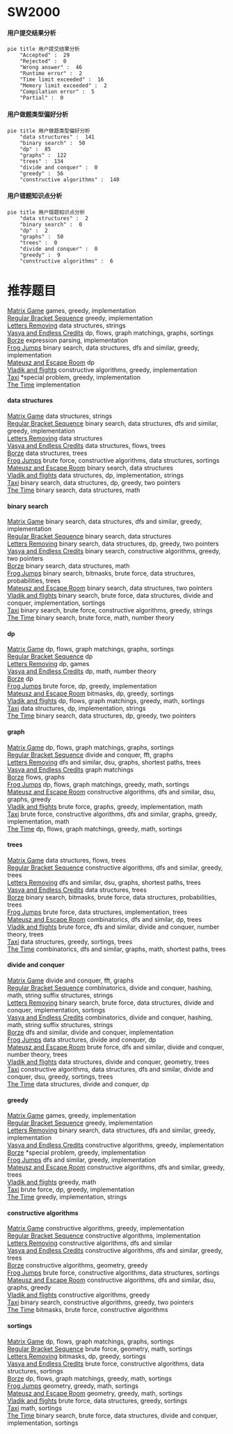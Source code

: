 # SW2000
<!-- tabs:start -->
#### **用户提交结果分析**

```mermaid
pie title 用户提交结果分析
    "Accepted" :  29
    "Rejected" :  0
    "Wrong answer" :  46
    "Runtime error" :  2
    "Time limit exceeded" :  16
    "Memory limit exceeded" :  2
    "Compilation error" :  5
    "Partial" :  0
```
#### **用户做题类型偏好分析**

```mermaid
pie title 用户做题类型偏好分析
    "data structures" :  141
    "binary search" :  50
    "dp" :  85
    "graphs" :  122
    "trees" :  134
    "divide and conquer" :  0
    "greedy" :  56
    "constructive algorithms" :  140
```
#### **用户错题知识点分析**

```mermaid
pie title 用户错题知识点分析
    "data structures" :  2
    "binary search" :  0
    "dp" :  2
    "graphs" :  50
    "trees" :  0
    "divide and conquer" :  0
    "greedy" :  9
    "constructive algorithms" :  6
```
<!-- tabs:end -->
# 推荐题目
[Matrix Game](http://codeforces.com/problemset/problem/1365/A)		games,
                        greedy,
                        implementation		  
[Regular Bracket Sequence](http://codeforces.com/problemset/problem/1132/A)		greedy,
                        implementation		  
[Letters Removing](http://codeforces.com/problemset/problem/899/F)		data structures,
                        strings		  
[Vasya and Endless Credits](http://codeforces.com/problemset/problem/1107/F)		dp,
                        flows,
                        graph matchings,
                        graphs,
                        sortings		  
[Borze](http://codeforces.com/problemset/problem/32/B)		expression parsing,
                        implementation		  
[Frog Jumps](http://codeforces.com/problemset/problem/1324/C)		binary search,
                        data structures,
                        dfs and similar,
                        greedy,
                        implementation		  
[Mateusz and Escape Room](https://codeforces.com/contest/1229/problem/F)		dp		  
[Vladik and flights](http://codeforces.com/problemset/problem/743/A)		constructive algorithms,
                        greedy,
                        implementation		  
[Taxi](http://codeforces.com/problemset/problem/158/B)		*special problem,
                        greedy,
                        implementation		  
[The Time](http://codeforces.com/problemset/problem/622/B)		implementation		  
<!-- tabs:start -->
#### **data structures**
[Matrix Game](http://codeforces.com/problemset/problem/899/F)		data structures,
                        strings		  
[Regular Bracket Sequence](http://codeforces.com/problemset/problem/1324/C)		binary search,
                        data structures,
                        dfs and similar,
                        greedy,
                        implementation		  
[Letters Removing](http://codeforces.com/problemset/problem/477/E)		data structures		  
[Vasya and Endless Credits](http://codeforces.com/problemset/problem/1023/G)		data structures,
                        flows,
                        trees		  
[Borze](http://codeforces.com/problemset/problem/1464/F)		data structures,
                        trees		  
[Frog Jumps](http://codeforces.com/problemset/problem/1513/F)		brute force,
                        constructive algorithms,
                        data structures,
                        sortings		  
[Mateusz and Escape Room](http://codeforces.com/problemset/problem/1379/F1)		binary search,
                        data structures		  
[Vladik and flights](http://codeforces.com/problemset/problem/1473/D)		data structures,
                        dp,
                        implementation,
                        strings		  
[Taxi](http://codeforces.com/problemset/problem/1492/C)		binary search,
                        data structures,
                        dp,
                        greedy,
                        two pointers		  
[The Time](http://codeforces.com/problemset/problem/1490/G)		binary search,
                        data structures,
                        math		  
#### **binary search**
[Matrix Game](http://codeforces.com/problemset/problem/1324/C)		binary search,
                        data structures,
                        dfs and similar,
                        greedy,
                        implementation		  
[Regular Bracket Sequence](http://codeforces.com/problemset/problem/1379/F1)		binary search,
                        data structures		  
[Letters Removing](http://codeforces.com/problemset/problem/1492/C)		binary search,
                        data structures,
                        dp,
                        greedy,
                        two pointers		  
[Vasya and Endless Credits](http://codeforces.com/problemset/problem/1463/D)		binary search,
                        constructive algorithms,
                        greedy,
                        two pointers		  
[Borze](http://codeforces.com/problemset/problem/1490/G)		binary search,
                        data structures,
                        math		  
[Frog Jumps](http://codeforces.com/problemset/problem/1479/D)		binary search,
                        bitmasks,
                        brute force,
                        data structures,
                        probabilities,
                        trees		  
[Mateusz and Escape Room](http://codeforces.com/problemset/problem/1436/E)		binary search,
                        data structures,
                        two pointers		  
[Vladik and flights](http://codeforces.com/problemset/problem/1461/D)		binary search,
                        brute force,
                        data structures,
                        divide and conquer,
                        implementation,
                        sortings		  
[Taxi](http://codeforces.com/problemset/problem/1493/C)		binary search,
                        brute force,
                        constructive algorithms,
                        greedy,
                        strings		  
[The Time](http://codeforces.com/problemset/problem/1487/D)		binary search,
                        brute force,
                        math,
                        number theory		  
#### **dp**
[Matrix Game](http://codeforces.com/problemset/problem/1107/F)		dp,
                        flows,
                        graph matchings,
                        graphs,
                        sortings		  
[Regular Bracket Sequence](https://codeforces.com/contest/1229/problem/F)		dp		  
[Letters Removing](http://codeforces.com/problemset/problem/317/D)		dp,
                        games		  
[Vasya and Endless Credits](http://codeforces.com/problemset/problem/1350/B)		dp,
                        math,
                        number theory		  
[Borze](http://codeforces.com/problemset/problem/474/D)		dp		  
[Frog Jumps](http://codeforces.com/problemset/problem/1323/A)		brute force,
                        dp,
                        greedy,
                        implementation		  
[Mateusz and Escape Room](https://codeforces.com/contest/418/problem/B)		bitmasks,
                        dp,
                        greedy,
                        sortings		  
[Vladik and flights](http://codeforces.com/problemset/problem/1437/C)		dp,
                        flows,
                        graph matchings,
                        greedy,
                        math,
                        sortings		  
[Taxi](http://codeforces.com/problemset/problem/1473/D)		data structures,
                        dp,
                        implementation,
                        strings		  
[The Time](http://codeforces.com/problemset/problem/1492/C)		binary search,
                        data structures,
                        dp,
                        greedy,
                        two pointers		  
#### **graph**
[Matrix Game](http://codeforces.com/problemset/problem/1107/F)		dp,
                        flows,
                        graph matchings,
                        graphs,
                        sortings		  
[Regular Bracket Sequence](https://codeforces.com/contest/1219/problem/B)		divide and conquer,
                        fft,
                        graphs		  
[Letters Removing](http://codeforces.com/problemset/problem/1176/E)		dfs and similar,
                        dsu,
                        graphs,
                        shortest paths,
                        trees		  
[Vasya and Endless Credits](http://codeforces.com/problemset/problem/739/D)		graph matchings		  
[Borze](http://codeforces.com/problemset/problem/1082/G)		flows,
                        graphs		  
[Frog Jumps](http://codeforces.com/problemset/problem/1437/C)		dp,
                        flows,
                        graph matchings,
                        greedy,
                        math,
                        sortings		  
[Mateusz and Escape Room](http://codeforces.com/problemset/problem/1133/F2)		constructive algorithms,
                        dfs and similar,
                        dsu,
                        graphs,
                        greedy		  
[Vladik and flights](http://codeforces.com/problemset/problem/1461/E)		brute force,
                        graphs,
                        greedy,
                        implementation,
                        math		  
[Taxi](http://codeforces.com/problemset/problem/1487/C)		brute force,
                        constructive algorithms,
                        dfs and similar,
                        graphs,
                        greedy,
                        implementation,
                        math		  
[The Time](http://codeforces.com/problemset/problem/1437/C)		dp,
                        flows,
                        graph matchings,
                        greedy,
                        math,
                        sortings		  
#### **trees**
[Matrix Game](http://codeforces.com/problemset/problem/1023/G)		data structures,
                        flows,
                        trees		  
[Regular Bracket Sequence](http://codeforces.com/problemset/problem/1325/C)		constructive algorithms,
                        dfs and similar,
                        greedy,
                        trees		  
[Letters Removing](http://codeforces.com/problemset/problem/1176/E)		dfs and similar,
                        dsu,
                        graphs,
                        shortest paths,
                        trees		  
[Vasya and Endless Credits](http://codeforces.com/problemset/problem/1464/F)		data structures,
                        trees		  
[Borze](http://codeforces.com/problemset/problem/1479/D)		binary search,
                        bitmasks,
                        brute force,
                        data structures,
                        probabilities,
                        trees		  
[Frog Jumps](http://codeforces.com/problemset/problem/1511/C)		brute force,
                        data structures,
                        implementation,
                        trees		  
[Mateusz and Escape Room](http://codeforces.com/problemset/problem/1499/F)		combinatorics,
                        dfs and similar,
                        dp,
                        trees		  
[Vladik and flights](http://codeforces.com/problemset/problem/1491/E)		brute force,
                        dfs and similar,
                        divide and conquer,
                        number theory,
                        trees		  
[Taxi](http://codeforces.com/problemset/problem/1466/D)		data structures,
                        greedy,
                        sortings,
                        trees		  
[The Time](http://codeforces.com/problemset/problem/1495/D)		combinatorics,
                        dfs and similar,
                        graphs,
                        math,
                        shortest paths,
                        trees		  
#### **divide and conquer**
[Matrix Game](https://codeforces.com/contest/1219/problem/B)		divide and conquer,
                        fft,
                        graphs		  
[Regular Bracket Sequence](http://codeforces.com/problemset/problem/1466/G)		combinatorics,
                        divide and conquer,
                        hashing,
                        math,
                        string suffix structures,
                        strings		  
[Letters Removing](http://codeforces.com/problemset/problem/1461/D)		binary search,
                        brute force,
                        data structures,
                        divide and conquer,
                        implementation,
                        sortings		  
[Vasya and Endless Credits](http://codeforces.com/problemset/problem/1466/G)		combinatorics,
                        divide and conquer,
                        hashing,
                        math,
                        string suffix structures,
                        strings		  
[Borze](http://codeforces.com/problemset/problem/1490/D)		dfs and similar,
                        divide and conquer,
                        implementation		  
[Frog Jumps](https://codeforces.com/contest/1483/problem/C)		data structures,
                        divide and conquer,
                        dp		  
[Mateusz and Escape Room](http://codeforces.com/problemset/problem/1491/E)		brute force,
                        dfs and similar,
                        divide and conquer,
                        number theory,
                        trees		  
[Vladik and flights](http://codeforces.com/problemset/problem/1303/G)		data structures,
                        divide and conquer,
                        geometry,
                        trees		  
[Taxi](http://codeforces.com/problemset/problem/1494/D)		constructive algorithms,
                        data structures,
                        dfs and similar,
                        divide and conquer,
                        dsu,
                        greedy,
                        sortings,
                        trees		  
[The Time](http://codeforces.com/problemset/problem/1482/E)		data structures,
                        divide and conquer,
                        dp		  
#### **greedy**
[Matrix Game](http://codeforces.com/problemset/problem/1365/A)		games,
                        greedy,
                        implementation		  
[Regular Bracket Sequence](http://codeforces.com/problemset/problem/1132/A)		greedy,
                        implementation		  
[Letters Removing](http://codeforces.com/problemset/problem/1324/C)		binary search,
                        data structures,
                        dfs and similar,
                        greedy,
                        implementation		  
[Vasya and Endless Credits](http://codeforces.com/problemset/problem/743/A)		constructive algorithms,
                        greedy,
                        implementation		  
[Borze](http://codeforces.com/problemset/problem/158/B)		*special problem,
                        greedy,
                        implementation		  
[Frog Jumps](http://codeforces.com/problemset/problem/526/B)		dfs and similar,
                        greedy,
                        implementation		  
[Mateusz and Escape Room](http://codeforces.com/problemset/problem/1325/C)		constructive algorithms,
                        dfs and similar,
                        greedy,
                        trees		  
[Vladik and flights](http://codeforces.com/problemset/problem/1203/B)		greedy,
                        math		  
[Taxi](http://codeforces.com/problemset/problem/1323/A)		brute force,
                        dp,
                        greedy,
                        implementation		  
[The Time](http://codeforces.com/problemset/problem/1181/B)		greedy,
                        implementation,
                        strings		  
#### **constructive algorithms**
[Matrix Game](http://codeforces.com/problemset/problem/743/A)		constructive algorithms,
                        greedy,
                        implementation		  
[Regular Bracket Sequence](http://codeforces.com/problemset/problem/85/A)		constructive algorithms,
                        implementation		  
[Letters Removing](http://codeforces.com/problemset/problem/756/A)		constructive algorithms,
                        dfs and similar		  
[Vasya and Endless Credits](http://codeforces.com/problemset/problem/1325/C)		constructive algorithms,
                        dfs and similar,
                        greedy,
                        trees		  
[Borze](http://codeforces.com/problemset/problem/1237/C1)		constructive algorithms,
                        geometry,
                        greedy		  
[Frog Jumps](http://codeforces.com/problemset/problem/1513/F)		brute force,
                        constructive algorithms,
                        data structures,
                        sortings		  
[Mateusz and Escape Room](http://codeforces.com/problemset/problem/1133/F2)		constructive algorithms,
                        dfs and similar,
                        dsu,
                        graphs,
                        greedy		  
[Vladik and flights](http://codeforces.com/problemset/problem/1493/A)		constructive algorithms,
                        greedy		  
[Taxi](http://codeforces.com/problemset/problem/1463/D)		binary search,
                        constructive algorithms,
                        greedy,
                        two pointers		  
[The Time](https://codeforces.com/contest/1456/problem/B)		bitmasks,
                        brute force,
                        constructive algorithms		  
#### **sortings**
[Matrix Game](http://codeforces.com/problemset/problem/1107/F)		dp,
                        flows,
                        graph matchings,
                        graphs,
                        sortings		  
[Regular Bracket Sequence](http://codeforces.com/problemset/problem/460/E)		brute force,
                        geometry,
                        math,
                        sortings		  
[Letters Removing](https://codeforces.com/contest/418/problem/B)		bitmasks,
                        dp,
                        greedy,
                        sortings		  
[Vasya and Endless Credits](http://codeforces.com/problemset/problem/1513/F)		brute force,
                        constructive algorithms,
                        data structures,
                        sortings		  
[Borze](http://codeforces.com/problemset/problem/1437/C)		dp,
                        flows,
                        graph matchings,
                        greedy,
                        math,
                        sortings		  
[Frog Jumps](https://codeforces.com/contest/1496/problem/C)		geometry,
                        greedy,
                        math,
                        sortings		  
[Mateusz and Escape Room](http://codeforces.com/problemset/problem/1495/A)		geometry,
                        greedy,
                        math,
                        sortings		  
[Vladik and flights](http://codeforces.com/problemset/problem/1497/A)		brute force,
                        data structures,
                        greedy,
                        sortings		  
[Taxi](http://codeforces.com/problemset/problem/1427/A)		math,
                        sortings		  
[The Time](http://codeforces.com/problemset/problem/1461/D)		binary search,
                        brute force,
                        data structures,
                        divide and conquer,
                        implementation,
                        sortings		  
<!-- tabs:end -->
